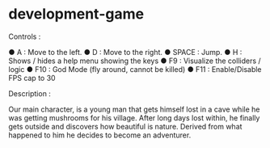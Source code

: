 # development-game

Controls : 

● A : Move to the left.
● D : Move to the right.
● SPACE : Jump.
● H : Shows / hides a help menu showing the keys
● F9 : Visualize the colliders / logic
● F10 : God Mode (fly around, cannot be killed)
● F11 : Enable/Disable FPS cap to 30

Description :

Our main character, is a young man that gets himself lost in a cave while he was getting mushrooms for his village. 
After long days lost within, he finally gets outside and discovers how beautiful is nature.
Derived from what happened to him he decides to become an adventurer.